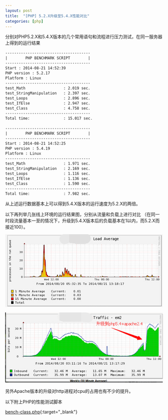 ```yaml
---
layout: post
title:  "[PHP] 5.2.X升级至5.4.X性能对比"
categories: [php]
---
```


分别对PHP5.2.X和5.4.X版本的几个常用语句和流程进行压力测试，在同一服务器上得到的运行结果

```
--------------------------------------
|        PHP BENCHMARK SCRIPT        |
--------------------------------------
Start : 2014-08-21 14:52:39
PHP version : 5.2.17
Platform : Linux
--------------------------------------
test_Math                 : 2.019 sec.
test_StringManipulation   : 2.397 sec.
test_Loops                : 2.896 sec.
test_IfElse               : 2.947 sec.
test_Class                : 4.758 sec.
--------------------------------------
Total time:               : 15.017 sec.

--------------------------------------
|        PHP BENCHMARK SCRIPT        |
--------------------------------------
Start : 2014-08-21 14:52:25
PHP version : 5.4.19
Platform : Linux
--------------------------------------
test_Math                 : 1.971 sec.
test_StringManipulation   : 2.169 sec.
test_Loops                : 1.116 sec.
test_IfElse               : 1.136 sec.
test_Class                : 1.590 sec.
--------------------------------------
Total time:               : 7.982 sec.
```

从上述运行数据基本上可以得到5.4.X版本的运行速度为5.2.X的两倍。

以下再列举几张线上环境的运行结果图，分别从流量和负载上进行对比
（在同一时段流量基本一至的情况下，升级到5.4.X版本后的负载基本在1以内，而5.2.X而接近100）。

![Alt text](/public/images/apache-io.png)

![Alt text](/public/images/apache-traffic.png)

另外Apache版本的升级对http进程对cpu的占用也有不少的提升。

以下附上PHP的性能测试脚本

[bench-class.php](/public/php/bench-class.php){:target="_blank"}
